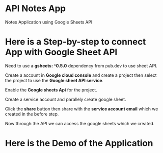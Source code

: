 # API Notes App

 Notes Application using Google Sheets API

# Here is a Step-by-step to connect App with Google Sheet API

Need to use a **gsheets: ^0.5.0** dependency from pub.dev to use sheet API.

Create a account in **Google cloud console** and create a project then select the project to use the **Google sheet API service**.

Enable the **Google sheets Api** for the project.

Create a service account and parallely create google sheet.

Click the **share** button then share with the **service account email** which we created in the before step.

Now through the API we can access the google sheets which we created.

# Here is the Demo of the Application













